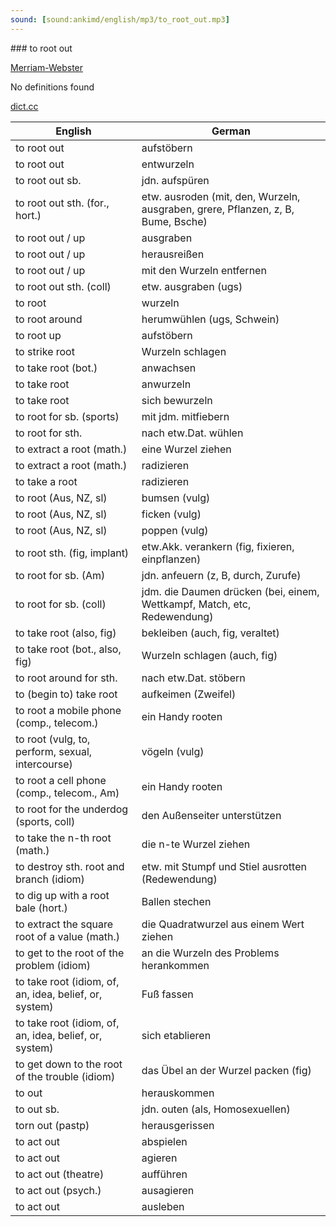 ```yaml
---
sound: [sound:ankimd/english/mp3/to_root_out.mp3]
---
```


\### to root out

[Merriam-Webster](https://www.merriam-webster.com/dictionary/to+root+out)

No definitions found

[dict.cc](https://www.dict.cc/to+root+out)

| English        | German       |
| -------------- | ------------ |
| to root out | aufstöbern |
| to root out | entwurzeln |
| to root out sb. | jdn. aufspüren |
| to root out sth. (for., hort.) | etw. ausroden (mit, den, Wurzeln, ausgraben, grere, Pflanzen, z, B, Bume, Bsche) |
| to root out / up | ausgraben |
| to root out / up | herausreißen |
| to root out / up | mit den Wurzeln entfernen |
| to root out sth. (coll) | etw. ausgraben (ugs) |
| to root | wurzeln |
| to root around | herumwühlen (ugs, Schwein) |
| to root up | aufstöbern |
| to strike root | Wurzeln schlagen |
| to take root (bot.) | anwachsen |
| to take root | anwurzeln |
| to take root | sich bewurzeln |
| to root for sb. (sports) | mit jdm. mitfiebern |
| to root for sth. | nach etw.Dat. wühlen |
| to extract a root (math.) | eine Wurzel ziehen |
| to extract a root (math.) | radizieren |
| to take a root | radizieren |
| to root (Aus, NZ, sl) | bumsen (vulg) |
| to root (Aus, NZ, sl) | ficken (vulg) |
| to root (Aus, NZ, sl) | poppen (vulg) |
| to root sth. (fig, implant) | etw.Akk. verankern (fig, fixieren, einpflanzen) |
| to root for sb. (Am) | jdn. anfeuern (z, B, durch, Zurufe) |
| to root for sb. (coll) | jdm. die Daumen drücken (bei, einem, Wettkampf, Match, etc, Redewendung) |
| to take root (also, fig) | bekleiben (auch, fig, veraltet) |
| to take root (bot., also, fig) | Wurzeln schlagen (auch, fig) |
| to root around for sth. | nach etw.Dat. stöbern |
| to (begin to) take root | aufkeimen (Zweifel) |
| to root a mobile phone (comp., telecom.) | ein Handy rooten |
| to root (vulg, to, perform, sexual, intercourse) | vögeln (vulg) |
| to root a cell phone (comp., telecom., Am) | ein Handy rooten |
| to root for the underdog (sports, coll) | den Außenseiter unterstützen |
| to take the n-th root (math.) | die n-te Wurzel ziehen |
| to destroy sth. root and branch (idiom) | etw. mit Stumpf und Stiel ausrotten (Redewendung) |
| to dig up with a root bale (hort.) | Ballen stechen |
| to extract the square root of a value (math.) | die Quadratwurzel aus einem Wert ziehen |
| to get to the root of the problem (idiom) | an die Wurzeln des Problems herankommen |
| to take root (idiom, of, an, idea, belief, or, system) | Fuß fassen |
| to take root (idiom, of, an, idea, belief, or, system) | sich etablieren |
| to get down to the root of the trouble (idiom) | das Übel an der Wurzel packen (fig) |
| to out | herauskommen |
| to out sb. | jdn. outen (als, Homosexuellen) |
| torn out (pastp) | herausgerissen |
| to act out | abspielen |
| to act out | agieren |
| to act out (theatre) | aufführen |
| to act out (psych.) | ausagieren |
| to act out | ausleben |
